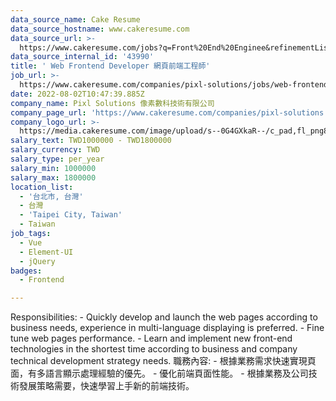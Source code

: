 ```yaml
---
data_source_name: Cake Resume
data_source_hostname: www.cakeresume.com
data_source_url: >-
  https://www.cakeresume.com/jobs?q=Front%20End%20Enginee&refinementList[lang_name][0]=E[…]tech_front-end-development&range[salary_range][min]=1000000
data_source_internal_id: '43990'
title: ' Web Frontend Developer 網頁前端工程師'
job_url: >-
  https://www.cakeresume.com/companies/pixl-solutions/jobs/web-frontend-developer
date: 2022-08-02T10:47:39.885Z
company_name: Pixl Solutions 像素數科技術有限公司
company_page_url: 'https://www.cakeresume.com/companies/pixl-solutions'
company_logo_url: >-
  https://media.cakeresume.com/image/upload/s--0G4GXkaR--/c_pad,fl_png8,h_200,w_200/v1657261938/v98o2gg7yupqwiszltgj.png
salary_text: TWD1000000 - TWD1800000
salary_currency: TWD
salary_type: per_year
salary_min: 1000000
salary_max: 1800000
location_list:
  - '台北市, 台灣'
  - 台灣
  - 'Taipei City, Taiwan'
  - Taiwan
job_tags:
  - Vue
  - Element-UI
  - jQuery
badges:
  - Frontend

---
```


Responsibilities: - Quickly develop and launch the web pages according to business needs, experience in multi-language displaying is preferred. - Fine tune web pages performance. - Learn and implement new front-end technologies in the shortest time according to business and company technical development strategy needs. 職務內容: - 根據業務需求快速實現頁面，有多語言顯示處理經驗的優先。 - 優化前端頁面性能。 - 根據業務及公司技術發展策略需要，快速學習上手新的前端技術。